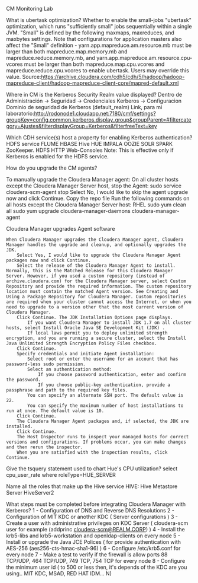 CM Monitoring Lab

What is ubertask optimization?
Whether to enable the small-jobs "ubertask" optimization, which runs "sufficiently small" jobs sequentially within a single JVM. "Small" is defined by the following maxmaps, maxreduces, and maxbytes settings. Note that configurations for application masters also affect the "Small" definition - yarn.app.mapreduce.am.resource.mb must be larger than both mapreduce.map.memory.mb and mapreduce.reduce.memory.mb, and yarn.app.mapreduce.am.resource.cpu-vcores must be larger than both mapreduce.map.cpu.vcores and mapreduce.reduce.cpu.vcores to enable ubertask. Users may override this value. 
Source:https://archive.cloudera.com/cdh5/cdh/5/hadoop/hadoop-mapreduce-client/hadoop-mapreduce-client-core/mapred-default.xml

Where in CM is the Kerberos Security Realm value displayed?
Dentro de Administración -> Seguridad -> Credenciales Kerberos -> Configuracion 
Dominio de seguridad de Kerberos (default_realm)
Link, para mi laboratorio:http://rodonode1.cloudapp.net:7180/cmf/settings?groupKey=config.common.kerberos.display_group&groupParent=#filtercategory=Ajustes&filterdisplayGroup=Kerberos&filterfreeText=key

Which CDH service(s) host a property for enabling Kerberos authentication?
HDFS service
FLUME
HBASE
Hive
HUE 
IMPALA
OOZIE
SOLR
SPARK
ZooKeeper.
HDFS HTTP Web-Consoles Note: This is effective only if Kerberos is enabled for the HDFS service.

How do you upgrade the CM agents?

To manually upgrade the Cloudera Manager agent:
On all cluster hosts except the Cloudera Manager Server host, stop the Agent:
sudo service cloudera-scm-agent stop
Select No, I would like to skip the agent upgrade now and click Continue.
Copy the repo file 
Run the following commands on all hosts except the Cloudera Manager Server host:
RHEL
    sudo yum clean all
    sudo yum upgrade cloudera-manager-daemons cloudera-manager-agent

Cloudera Manager upgrades Agent software

    When Cloudera Manager upgrades the Cloudera Manager agent, Cloudera Manager handles the upgrade and cleanup, and optionally upgrades the JDK.
        Select Yes, I would like to upgrade the Cloudera Manager Agent packages now and click Continue.
        Select the release of the Cloudera Manager Agent to install. Normally, this is the Matched Release for this Cloudera Manager Server. However, if you used a custom repository (instead of archive.cloudera.com) for the Cloudera Manager server, select Custom Repository and provide the required information. The custom repository location must contain the matched Agent version. See Creating and Using a Package Repository for Cloudera Manager. Custom repositories are required when your cluster cannot access the Internet, or when you need to upgrade to a version other that the most current version of Cloudera Manager.
        Click Continue. The JDK Installation Options page displays.
            If you want Cloudera Manager to install JDK 1.7 on all cluster hosts, select Install Oracle Java SE Development Kit (JDK) .
            If local laws permit you to deploy unlimited strength encryption, and you are running a secure cluster, select the Install Java Unlimited Strength Encryption Policy Files checkbox.
        Click Continue.
        Specify credentials and initiate Agent installation:
            Select root or enter the username for an account that has password-less sudo permission.
            Select an authentication method:
                If you choose password authentication, enter and confirm the password.
                If you choose public-key authentication, provide a passphrase and path to the required key files.
            You can specify an alternate SSH port. The default value is 22.
            You can specify the maximum number of host installations to run at once. The default value is 10.
        Click Continue.
        The Cloudera Manager Agent packages and, if selected, the JDK are installed.
        Click Continue.
        The Host Inspector runs to inspect your managed hosts for correct versions and configurations. If problems occur, you can make changes and then rerun the inspector.
        When you are satisfied with the inspection results, click Continue.

Give the tsquery statement used to chart Hue's CPU utilization?
  select cpu_user_rate where roleType=HUE_SERVER
  
Name all the roles that make up the Hive service
    HIVE:
      Hive Metastore Server
      HiveServer2
      
What steps must be completed before integrating Cloudera Manager with Kerberos?
  1 - Configuration of DNS and Reverse DNS Resolutions
  2 - Configuration of MIT KDC or another KDC  ( Server configurations )
  3 - Create a user with administrative privileges on KDC Server ( cloudera-scm user for example (addprinc cloudera-scm@REALM.CORP) )
  4 - Install the krb5-libs and krb5-workstation and openldap-clients on every node
  5 - Install or upgrade the Java JCE Polices ( for provide authentication with AES-256 (aes256-cts-hmac-sha1-96) )
  6 - Configure /etc/krb5.conf for every node
  7 - Make a test to verify if the firewall is allow ports 88 TCP/UDP, 464 TCP/UDP, 749 TCP, 754 TCP for every node
  8 - Configure the minimum user id ( to 500 or less then, it's depends of the KDC are you using.. MIT KDC, MSAD, RED HAT IDM... N)
  
